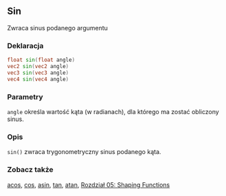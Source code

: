 ## Sin
Zwraca sinus podanego argumentu

### Deklaracja
```glsl
float sin(float angle)  
vec2 sin(vec2 angle)  
vec3 sin(vec3 angle)  
vec4 sin(vec4 angle)
```

### Parametry
```angle``` określa wartość kąta (w radianach), dla którego ma zostać obliczony sinus.

### Opis
```sin()``` zwraca trygonometryczny sinus podanego kąta.

<div class="simpleFunction" data="y = sin(x); "></div>

### Zobacz także
[acos](/glossary/?search=acos), [cos](/glossary/?search=cos), [asin](/glossary/?search=asin), [tan](/glossary/?search=tan), [atan](/glossary/?search=atan), [Rozdział 05: Shaping Functions](/05/)
